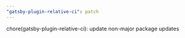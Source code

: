 ```yaml
---
"gatsby-plugin-relative-ci": patch
---
```


chore(gatsby-plugin-relative-ci): update non-major package updates
